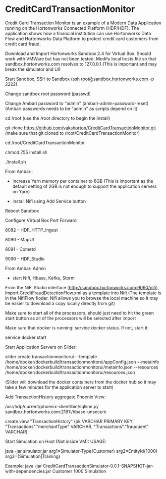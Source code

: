 # CreditCardTransactionMonitor
Credit Card Transaction Monitor is an example of a Modern Data Application running on the Hortonworks Connected Platform (HDP/HDF). The application shows how a financial institution can use Hortonworks Data Flow and Hortonworks Data Platform to protect credit card customers from credit card fraud.

Download and Import Hortonworks Sandbox 2.4 for Virtual Box. Should work with VMWare but has not been tested. Modify local hosts file so that sandbox.hortonworks.com resolves to 127.0.0.1 (This is important and may break the simulator and UI) 

Start Sandbox, SSH to Sandbox (ssh root@sandbox.hortonworks.com -p 2222)

Change sandbox root password (passwd)

Change Ambari password to "admin" (ambari-admin-password-reset) (Ambari passwords needs to be "admin" as scripts depend on it)

cd /root (use the /root directory to begin the install)

git clone https://github.com/vakshorton/CreditCardTransactionMonitor.git (make sure that git cloned to /root/CreditCardTransactionMonitor)

cd /root/CreditCardTransactionMonitor

chmod 755 install.sh 

./install.sh

From Ambari:

- Increase Yarn memory per container to 6GB (This is important as the default setting of 2GB is not enough to support the application servers on Yarn) 

- Install Nifi using Add Service button

Reboot Sandbox

Configure Virtual Box Port Forward

8082 – HDF_HTTP_Ingest

8090 - MapUI

8091 - Cometd

9090 – HDF_Studio

From Ambari Admin 

 - start Nifi, Hbase, Kafka, Storm

From the NiFi Studio interface (http://sandbox.hortonworks.com:9090/nifi), Import CreditFraudDetectionFlow.xml as a template into Nifi (The template is in the NifiFlow floder. Nifi allows you to browse the local machine so it may be easier to download a copy locally directly from git)

Make sure to start all of the processors, should just need to hit the green start button as all of the processors will be selected after import

Make sure that docker is running: service docker status. If not, start it: 

service docker start

Start Application Servers on Slider:

slider create transactionmonitorui --template /home/docker/dockerbuild/transactionmonitorui/appConfig.json --metainfo /home/docker/dockerbuild/transactionmonitorui/metainfo.json --resources /home/docker/dockerbuild/transactionmonitorui/resources.json 

(Slider will download the docker containers from the docker hub so it may take a few minutes for the application server to start)

Add TransactionHistory aggregate Phoenix View:

/usr/hdp/current/phoenix-client/bin/sqlline.py sandbox.hortonworks.com:2181:/hbase-unsecure

create view "TransactionHistory" (pk VARCHAR PRIMARY KEY, "Transactions"."merchantType" VARCHAR, "Transactions"."frauduent" VARCHAR);

Start Simulation on Host (Not inside VM):
USAGE:

java -jar simulator.jar arg1=Simulator-Type{Customer} arg2=EntityId{1000} arg3={Simulation|Training}

Example:
java -jar CreditCardTransactionSimulator-0.0.1-SNAPSHOT-jar-with-dependencies.jar Customer 1000 Simulation
